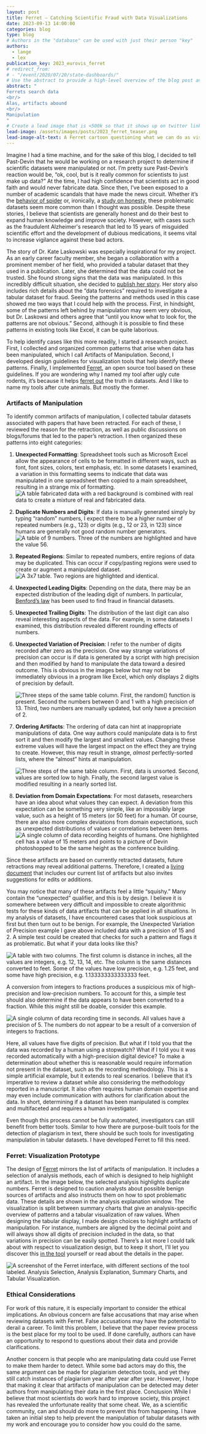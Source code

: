 ```yaml
---
layout: post
title: Ferret — Catching Scientific Fraud with Data Visualizations
date: 2023-09-13 14:00:00
categories: blog
type: blog
# Authors in the "database" can be used with just their person "key"
authors:
  - lange
  - lex
publication_key: 2023_eurovis_ferret
# redirect_from:
# - "/event/2020/07/20/state-dashboards/"
# Use the abstract to provide a high-level overview of the blog post and main takeaways.
abstract: "
Ferrets search data
<br/>
Alas, artifacts abound 
<br/>
Manipulation
"
# Create a lead image that is <500k so that it shows up on twitter link preview
lead-image: /assets/images/posts/2023_ferret_teaser.png
lead-image-alt-text: A Ferret cartoon questioning what we can do as visualization researchers to help prevent scientific fraud.
---
```


Imagine I had a time machine, and for the sake of this blog, I decided to tell Past-Devin that he would be working on a research project to determine if scientific datasets were manipulated or not. I’m pretty sure Past-Devin’s reaction would be, “ok, cool, but is it really common for scientists to just make up data?” At the time, I had high confidence that scientists act in good faith and would never fabricate data. Since then, I’ve been exposed to a number of academic scandals that have made the news circuit. Whether it’s the [behavior of spider](https://www.nature.com/articles/d41586-022-02156-2) or, ironically, a [study on honesty](https://www.npr.org/2023/07/27/1190568472/dan-ariely-francesca-gino-harvard-dishonesty-fabricated-data), these problematic datasets seem more common than I thought was possible. Despite these stories, I believe that scientists are generally honest and do their best to expand human knowledge and improve society. However, with cases such as the fraudulent Alzheimer's research that led to 15 years of misguided scientific effort and the development of dubious medications, it seems vital to increase vigilance against these bad actors.

The story of Dr. Kate Laskowski was especially inspirational for my project. As an early career faculty member, she began a collaboration with a prominent member of her field, who provided a tabular dataset that they used in a publication. Later, she determined that the data could not be trusted. She found strong signs that the data was manipulated. In this incredibly difficult situation, she decided to [publish her story](https://laskowskilab.faculty.ucdavis.edu/2020/01/29/retractions/). Her story also includes rich details about the “data forensics” required to investigate a tabular dataset for fraud. Seeing the patterns and methods used in this case showed me two ways that I could help with the process. First, in hindsight, some of the patterns left behind by manipulation may seem very obvious, but Dr. Laskowsi and others agree that “until you know what to look for, the patterns are not obvious.” Second, although it is possible to find these patterns in existing tools like Excel, it can be quite laborious.

To help identify cases like this more readily, I started a research project. First, I collected and organized common patterns that arise when data has been manipulated, which I call Artifacts of Manipulation. Second, I developed design guidelines for visualization tools that help identify these patterns. Finally, I implemented [Ferret](https://ferret.sci.utah.edu/), an open source tool based on these guidelines. If you are wondering why I named my tool after ugly cute rodents, it’s because it helps [ferret out](https://idioms.thefreedictionary.com/ferret+out) the truth in datasets. And I like to name my tools after cute animals. But mostly the former.

### Artifacts of Manipulation

To identify common artifacts of manipulation, I collected tabular datasets associated with papers that have been retracted. For each of these, I reviewed the reason for the retraction, as well as public discussions on blogs/forums that led to the paper’s retraction. I then organized these patterns into eight categories:

1. **Unexpected Formatting**: Spreadsheet tools such as Microsoft Excel allow the appearance of cells to be formatted in different ways, such as font, font sizes, colors, text emphasis, etc. In some datasets I examined, a variation in this formatting seems to indicate that data was manipulated in one spreadsheet then copied to a main spreadsheet, resulting in a strange mix of formatting.
   ![A table fabricated data with a red background is combined with real data to create a mixture of real and fabricated data.]({{site.base_url}}/assets/images/posts/2023_ferret_formatting.png)

2. **Duplicate Numbers and Digits**: If data is manually generated simply by typing “random” numbers, I expect there to be a higher number of repeated numbers (e.g., 123) or digits (e.g., 12 or 23, in 123) since humans are generally not good random number generators.
   ![A table of 9 numbers. Three of the numbers are highlighted and have the value 56.]({{site.base_url}}/assets/images/posts/2023_ferret_duplicate.png)

3. **Repeated Regions**: Similar to repeated numbers, entire regions of data may be duplicated. This can occur if copy/pasting regions were used to create or augment a manipulated dataset.
   ![A 3x7 table. Two regions are highlighted and identical. ]({{site.base_url}}/assets/images/posts/2023_ferret_regions.png)

4. **Unexpected Leading Digits**: Depending on the data, there may be an expected distribution of the leading digit of numbers. In particular, [Benford’s law](https://en.wikipedia.org/wiki/Benford%27s_law) has been used to find fraud in financial datasets.

5. **Unexpected Trailing Digits**: The distribution of the last digit can also reveal interesting aspects of the data. For example, in some datasets I examined, this distribution revealed different rounding effects of numbers.

6. **Unexpected Variation of Precision**: I refer to the number of digits recorded after zero as the precision. One way strange variations of precision can occur is if data is generated by a script with high precision and then modified by hand to manipulate the data toward a desired outcome. This is obvious in the images below but may not be immediately obvious in a program like Excel, which only displays 2 digits of precision by default.

   ![Three steps of the same table column. First, the random() function is present. Second the numbers between 0 and 1 with a high precision of 13. Third, two numbers are manually updated, but only have a precision of 2.]({{site.base_url}}/assets/images/posts/2023_ferret_precision.png)

7. **Ordering Artifacts**: The ordering of data can hint at inappropriate manipulations of data. One way authors could manipulate data is to first sort it and then modify the largest and smallest values. Changing these extreme values will have the largest impact on the effect they are trying to create. However, this may result in strange, _almost_ perfectly-sorted lists, where the “almost” hints at manipulation.

   ![Three steps of the same table column. First, data is unsorted. Second, values are sorted low to high. Finally, the second largest value is modified resulting in a nearly sorted list.]({{site.base_url}}/assets/images/posts/2023_ferret_sorting.png)

8. **Deviation from Domain Expectations**: For most datasets, researchers have an idea about what values they can expect. A deviation from this expectation can be something very simple, like an impossibly large value, such as a height of 15 meters (or 50 feet) for a human. Of course, there are also more complex deviations from domain expectations, such as unexpected distributions of values or correlations between items.
   ![A single column of data recording heights of humans. One highlighted cell has a value of 15 meters and points to a picture of Devin photoshopped to be the same height as the conference building.]({{site.base_url}}/assets/images/posts/2023_ferret_domain.png)

Since these artifacts are based on currently retracted datasets, future retractions may reveal additional patterns. Therefore, I created a [living document](https://ferret.sci.utah.edu/artifacts) that includes our current list of artifacts but also invites suggestions for edits or additions.

You may notice that many of these artifacts feel a little “squishy.” Many contain the “unexpected” qualifier, and this is by design. I believe it is somewhere between very difficult and impossible to create algorithmic tests for these kinds of data artifacts that can be applied in all situations. In my analysis of datasets, I have encountered cases that look suspicious at first but then turn out to be benign. For example, the Unexpected Variation of Precision example I gave above included data with a precision of 15 and 2. A simple test could be created that checks for such a pattern and flags it as problematic. But what if your data looks like this?

![A table with two columns. The first column is distance in inches, all the values are integers, e.g. 12, 13, 14, etc. The column is the same distances converted to feet. Some of the values have low precision, e.g. 1.25 feet, and some have high precision, e.g. 1.133333333333333 feet.]({{site.base_url}}/assets/images/posts/2023_ferret_fraction.png)

A conversion from integers to fractions produces a suspicious mix of high-precision and low-precision numbers. To account for this, a simple test should also determine if the data appears to have been converted to a fraction. While this might still be doable, consider this example.

![A single column of data recording time in seconds. All values have a precision of 5. The numbers do not appear to be a result of a conversion of integers to fractions.]({{site.base_url}}/assets/images/posts/2023_ferret_time.png)

Here, all values have five digits of precision. But what if I told you that the data was recorded by a human using a stopwatch? What if I told you it was recorded automatically with a high-precision digital device? To make a determination about whether this is reasonable would require information not present in the dataset, such as the recording methodology. This is a simple artificial example, but it extends to real scenarios. I believe that it’s imperative to review a dataset while also considering the methodology reported in a manuscript. It also often requires human domain expertise and may even include communication with authors for clarification about the data. In short, determining if a dataset has been manipulated is complex and multifaceted and requires a human investigator.

Even though this process cannot be fully automated, investigators can still benefit from better tools. Similar to how there are purpose-built tools for the detection of plagiarism in text, there should be such tools for investigating manipulation in tabular datasets. I have developed Ferret to fill this need.

### Ferret: Visualization Prototype

The design of [Ferret](https://ferret.sci.utah.edu/) mirrors the list of artifacts of manipulation. It includes a selection of analysis methods, each of which is designed to help highlight an artifact. In the image below, the selected analysis highlights duplicate numbers. Ferret is designed to caution analysts about possible benign sources of artifacts and also instructs them on how to spot problematic data. These details are shown in the analysis explanation window. The visualization is split between summary charts that give an analysis-specific overview of patterns and a tabular visualization of raw values. When designing the tabular display, I made design choices to highlight artifacts of manipulation. For instance, numbers are aligned by the decimal point and will always show all digits of precision included in the data, so that variations in precision can be easily spotted. There’s a lot more I could talk about with respect to visualization design, but to keep it short, I’ll let you discover this [in the tool](https://ferret.sci.utah.edu/) yourself or read about the details in the paper.

![A screenshot of the Ferret interface, with different sections of the tool labeled. Analysis Selection, Analysis Explanation, Summary Charts, and Tabular Visualization.]({{site.base_url}}/assets/images/posts/2023_ferret_overview.png)

### Ethical Considerations

For work of this nature, it is especially important to consider the ethical implications. An obvious concern are false accusations that may arise when reviewing datasets with Ferret. False accusations may have the potential to derail a career. To limit this problem, I believe that the paper review process is the best place for my tool to be used. If done carefully, authors can have an opportunity to respond to questions about their data and provide clarifications.

Another concern is that people who are manipulating data could use Ferret to make them harder to detect. While some bad actors may do this, the same argument can be made for plagiarism detection tools, and yet they still catch instances of plagiarism year after year after year. However, I hope that making it clear that artifacts of manipulation can be detected may deter authors from manipulating their data in the first place.
Conclusion
While I believe that most scientists do work hard to improve society, this project has revealed the unfortunate reality that some cheat. We, as a scientific community, can and should do more to prevent this from happening. I have taken an initial step to help prevent the manipulation of tabular datasets with my work and encourage you to consider how you could do the same.
